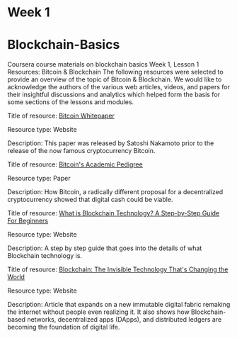 # Week 1

# Blockchain-Basics

Coursera course materials on blockchain basics
Week 1, Lesson 1 Resources: Bitcoin & Blockchain
The following resources were selected to provide an overview of the topic of Bitcoin & Blockchain. We would like to acknowledge the authors of the various web articles, videos, and papers for their insightful discussions and analytics which helped form the basis for some sections of the lessons and modules.

Title of resource: <a href="http://www.bitcoin.org/bitcoin.pdf">Bitcoin Whitepaper</a>

Resource type: Website

Description: This paper was released by Satoshi Nakamoto prior to the release of the now famous cryptocurrency Bitcoin.

Title of resource: <a href="https://queue.acm.org/detail.cfm?id=3136559">Bitcoin's Academic Pedigree</a>

Resource type: Paper

Description: How Bitcoin, a radically different proposal for a decentralized cryptocurrency showed that digital cash could be viable.

Title of resource: <a href="https://blockgeeks.com/guides/what-is-blockchain-technology/">What is Blockchain Technology? A Step-by-Step Guide For Beginners</a>

Resource type: Website

Description: A step by step guide that goes into the details of what Blockchain technology is.

Title of resource: <a href="https://www.pcmag.com/article/351486/blockchain-the-invisible-technology-thats-changing-the-wor">Blockchain: The Invisible Technology That's Changing the World</a>

Resource type: Website

Description: Article that expands on a new immutable digital fabric remaking the internet without people even realizing it. It also shows how Blockchain-based networks, decentralized apps (DApps), and distributed ledgers are becoming the foundation of digital life.
